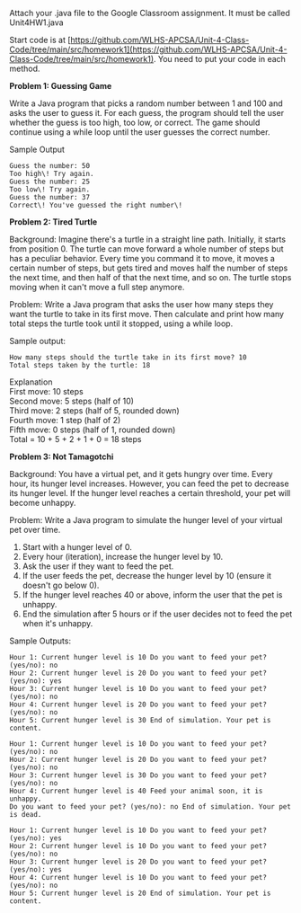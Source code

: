 Attach your .java file to the Google Classroom assignment. It must be called Unit4HW1.java

Start code is at [https://github.com/WLHS-APCSA/Unit-4-Class-Code/tree/main/src/homework1](https://github.com/WLHS-APCSA/Unit-4-Class-Code/tree/main/src/homework1). You need to put your code in each method.

**Problem 1: Guessing Game**

Write a Java program that picks a random number between 1 and 100 and asks the user to guess it. For each guess, the program should tell the user whether the guess is too high, too low, or correct. The game should continue using a while loop until the user guesses the correct number.

Sample Output
```
Guess the number: 50
Too high\! Try again.
Guess the number: 25
Too low\! Try again.
Guess the number: 37
Correct\! You've guessed the right number\!
```

**Problem 2: Tired Turtle**

Background: Imagine there's a turtle in a straight line path. Initially, it starts from position 0\. The turtle can move forward a whole number of steps but has a peculiar behavior. Every time you command it to move, it moves a certain number of steps, but gets tired and moves half the number of steps the next time, and then half of that the next time, and so on. The turtle stops moving when it can't move a full step anymore.

Problem: Write a Java program that asks the user how many steps they want the turtle to take in its first move. Then calculate and print how many total steps the turtle took until it stopped, using a while loop.

Sample output:

```
How many steps should the turtle take in its first move? 10
Total steps taken by the turtle: 18
```

Explanation  
First move: 10 steps  
Second move: 5 steps (half of 10\)  
Third move: 2 steps (half of 5, rounded down)  
Fourth move: 1 step (half of 2\)  
Fifth move: 0 steps (half of 1, rounded down)  
Total \= 10 \+ 5 \+ 2 \+ 1 \+ 0 \= 18 steps

**Problem 3: Not Tamagotchi**

Background: You have a virtual pet, and it gets hungry over time. Every hour, its hunger level increases. However, you can feed the pet to decrease its hunger level. If the hunger level reaches a certain threshold, your pet will become unhappy.

Problem: Write a Java program to simulate the hunger level of your virtual pet over time.

1. Start with a hunger level of 0\.
2. Every hour (iteration), increase the hunger level by 10.
3. Ask the user if they want to feed the pet.
4. If the user feeds the pet, decrease the hunger level by 10 (ensure it doesn't go below 0).
5. If the hunger level reaches 40 or above, inform the user that the pet is unhappy.
6. End the simulation after 5 hours or if the user decides not to feed the pet when it's unhappy.

Sample Outputs:

```
Hour 1: Current hunger level is 10 Do you want to feed your pet? (yes/no): no 
Hour 2: Current hunger level is 20 Do you want to feed your pet? (yes/no): yes 
Hour 3: Current hunger level is 10 Do you want to feed your pet? (yes/no): no 
Hour 4: Current hunger level is 20 Do you want to feed your pet? (yes/no): no 
Hour 5: Current hunger level is 30 End of simulation. Your pet is content.  
```
```
Hour 1: Current hunger level is 10 Do you want to feed your pet? (yes/no): no 
Hour 2: Current hunger level is 20 Do you want to feed your pet? (yes/no): no 
Hour 3: Current hunger level is 30 Do you want to feed your pet? (yes/no): no 
Hour 4: Current hunger level is 40 Feed your animal soon, it is unhappy. 
Do you want to feed your pet? (yes/no): no End of simulation. Your pet is dead.  
```
```
Hour 1: Current hunger level is 10 Do you want to feed your pet? (yes/no): yes 
Hour 2: Current hunger level is 10 Do you want to feed your pet? (yes/no): no 
Hour 3: Current hunger level is 20 Do you want to feed your pet? (yes/no): yes 
Hour 4: Current hunger level is 10 Do you want to feed your pet? (yes/no): no 
Hour 5: Current hunger level is 20 End of simulation. Your pet is content.
```
